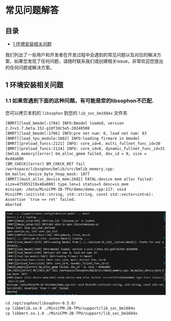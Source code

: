 
# 常见问题解答

## 目录

* [1 环境安装相关问题](#1-环境安装相关问题)


我们列出了一些用户和开发者在开发过程中会遇到的常见问题以及对应的解决方案，如果您发现了任何问题，请随时联系我们或创建相关issue，非常欢迎您提出的任何问题或解决方案。

## 1 环境安装相关问题
### 1.1 如果您遇到下面的这种问题，有可能是您的libsophon不匹配.
您可以拷贝本机的 `libsophon` 到您的 `lib_soc_bm1684x` 文件夹

```
[BMRT][load_bmodel:1704] INFO:Bmodel loaded, version 2.2+v1.7.beta.152-g10f3dc5e5-20240508
[BMRT][load_bmodel:1706] INFO:pre net num: 0, load net num: 83
[BMRT][load_tpu_module:1802] INFO:loading firmare in bmodel
[BMRT][preload_funcs:2121] INFO: core_id=0, multi_fullnet_func_id=30
[BMRT][preload_funcs:2124] INFO: core_id=0, dynamic_fullnet_func_id=31
[bmlib_memory][error] bm_alloc_gmem failed, dev_id = 0, size = 0x48a000
[BM_CHECK][error] BM_CHECK_RET fail /workspace/libsophon/bmlib/src/bmlib_memory.cpp: bm_malloc_device_byte_heap_mask: 1077
[BMRT][must_alloc_device_mem:2682] FATAL:device mem alloc failed: size=4759552[0x48a000] type_len=1 status=5 desc=io_mem
minicpm: /data/MiniCPM-2B-TPU/demo/demo.cpp:117: void MiniCPM::init(std::string, std::string, const std::vector<int>&): Assertion `true == ret' failed.
Aborted
```

![alt text](../pics/image.png)

```
cd /opt/sophon/libsophon-0.5.0/
cp libbmlib.so.0 ./MiniCPM-2B-TPU/support/lib_soc_bm1684x
cp libbmrt.so.1.0 ./MiniCPM-2B-TPU/support/lib_soc_bm1684x
```


